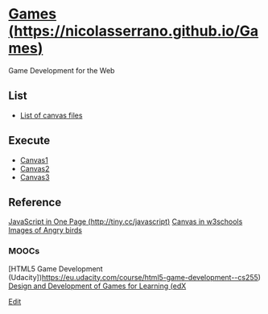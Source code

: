 # [Games (https://nicolasserrano.github.io/Games)](https://nicolasserrano.github.io/Games)

Game Development for the Web

## List 
- [List of canvas files](https://github.com/nicolasserrano/Games/tree/master/canvas) 

## Execute 
- [Canvas1](https://nicolasserrano.github.io/Games/canvas/canvas1.html) 
- [Canvas2](https://nicolasserrano.github.io/Games/canvas/canvas2.html) 
- [Canvas3](https://nicolasserrano.github.io/Games/canvas/canvas3.html) 

## Reference
[JavaScript in One Page (http://tiny.cc/javascript)](JavaScript/JavascriptOnePage.pdf)
[Canvas in w3schools](https://www.w3schools.com/graphics/canvas_intro.asp)
[Images of Angry birds](https://www.google.es/search?q=angry+bird+transparent&source=lnms&tbm=isch&sa=X)

### MOOCs
[HTML5 Game Development (Udacity])https://eu.udacity.com/course/html5-game-development--cs255)
[Design and Development of Games for Learning (edX](https://www.edx.org/course/design-development-games-learning-mitx-11-127x-0)

[Edit](https://github.com/nicolasserrano/Games/edit/master/README.md)
